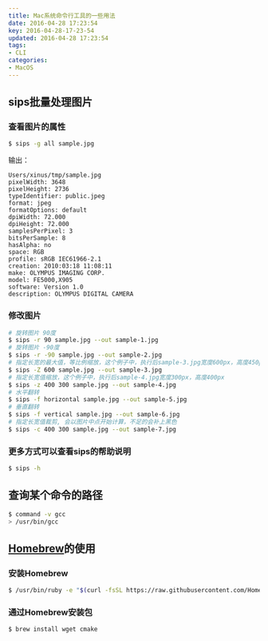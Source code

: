 ```yaml
---
title: Mac系统命令行工具的一些用法
date: 2016-04-28 17:23:54
key: 2016-04-28-17-23-54
updated: 2016-04-28 17:23:54
tags:
- CLI
categories:
- MacOS
---
```


## sips批量处理图片
### 查看图片的属性
```bash
$ sips -g all sample.jpg
```
<!-- more -->
输出：

    Users/xinus/tmp/sample.jpg
    pixelWidth: 3648
    pixelHeight: 2736
    typeIdentifier: public.jpeg
    format: jpeg
    formatOptions: default
    dpiWidth: 72.000
    dpiHeight: 72.000
    samplesPerPixel: 3
    bitsPerSample: 8
    hasAlpha: no
    space: RGB
    profile: sRGB IEC61966-2.1
    creation: 2010:03:18 11:08:11
    make: OLYMPUS IMAGING CORP.  
    model: FE5000,X905            
    software: Version 1.0                    
    description: OLYMPUS DIGITAL CAMERA    
### 修改图片
```bash
# 旋转图片 90度
$ sips -r 90 sample.jpg --out sample-1.jpg
# 旋转图片 -90度
$ sips -r -90 sample.jpg --out sample-2.jpg
# 指定长宽的最大值，等比例缩放，这个例子中，执行后sample-3.jpg宽度600px，高度450px
$ sips -Z 600 sample.jpg --out sample-3.jpg
# 指定长宽值缩放，这个例子中，执行后sample-4.jpg宽度300px，高度400px
$ sips -z 400 300 sample.jpg --out sample-4.jpg
# 水平翻转
$ sips -f horizontal sample.jpg --out sample-5.jpg
# 垂直翻转
$ sips -f vertical sample.jpg --out sample-6.jpg
# 指定长宽值裁剪, 会以图片中点开始计算，不足的会补上黑色
$ sips -c 400 300 sample.jpg --out sample-7.jpg
```
### 更多方式可以查看sips的帮助说明
```bash
$ sips -h
```

## 查询某个命令的路径

``` bash
$ command -v gcc
> /usr/bin/gcc
```

## [Homebrew](http://brew.sh/)的使用
### 安装Homebrew
``` bash
$ /usr/bin/ruby -e "$(curl -fsSL https://raw.githubusercontent.com/Homebrew/install/master/install)"
```

### 通过Homebrew安装包
```bash
$ brew install wget cmake
```
